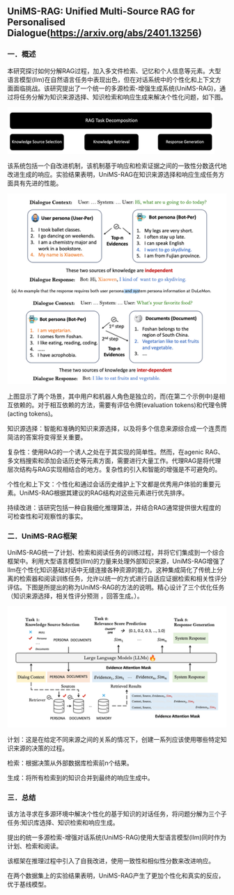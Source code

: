 ## UniMS-RAG: Unified Multi-Source RAG for Personalised Dialogue(https://arxiv.org/abs/2401.13256)
### 一．概述
本研究探讨如何分解RAG过程，加入多文件检索、记忆和个人信息等元素。大型语言模型(llm)在自然语言任务中表现出色，但在对话系统中的个性化和上下文方面面临挑战。该研究提出了一个统一的多源检索-增强生成系统(UniMS-RAG)，通过将任务分解为知识来源选择、知识检索和响应生成来解决个性化问题，如下图。

![](./1.png)

该系统包括一个自改进机制，该机制基于响应和检索证据之间的一致性分数迭代地改进生成的响应。实验结果表明，UniMS-RAG在知识来源选择和响应生成任务方面具有先进的性能。

![](./2.png)

上图显示了两个场景，其中用户和机器人角色是独立的，而(在第二个示例中)是相互依赖的。对于相互依赖的方法，需要有评估令牌(evaluation tokens)和代理令牌(acting tokens)。

知识源选择：智能和准确的知识来源选择，以及将多个信息来源综合成一个连贯而简洁的答案将变得至关重要。

复杂性：使用RAG的一个诱人之处在于其实现的简单性。然而，在agenic RAG、多文档搜索和添加会话历史等元素方面，需要进行大量工作。代理RAG是将代理层次结构与RAG实现相结合的地方。复杂性的引入和智能的增强是不可避免的。

个性化和上下文：个性化和通过会话历史维护上下文都是优秀用户体验的重要元素。UniMS-RAG根据其建议的RAG结构对这些元素进行优先排序。

持续改进：该研究包括一种自我细化推理算法，并结合RAG通常提供很大程度的可检查性和可观察性的事实。
### 二．UniMS-RAG框架
UniMS-RAG统一了计划、检索和阅读任务的训练过程，并将它们集成到一个综合框架中。利用大型语言模型(llm)的力量来处理外部知识来源，UniMS-RAG增强了llm在个性化知识基础对话中无缝连接各种资源的能力。这种集成简化了传统上分离的检索器和阅读训练任务，允许以统一的方式进行自适应证据检索和相关性评分评估。下图是所提出的称为UniMS-RAG的方法的说明。精心设计了三个优化任务（知识来源选择，相关性评分预测
，回答生成。）。

![](./3.png)

计划：这是在给定不同来源之间的关系的情况下，创建一系列应该使用哪些特定知识来源的决策的过程。

检索：根据决策从外部数据库检索前n个结果。

生成：将所有检索到的知识合并到最终的响应生成中。
### 三．总结
该方法寻求在多源环境中解决个性化的基于知识的对话任务，将问题分解为三个子任务:知识库选择、知识检索和响应生成。

提出的统一多源检索-增强对话系统(UniMS-RAG)使用大型语言模型(llm)同时作为计划、检索和阅读。

该框架在推理过程中引入了自我改进，使用一致性和相似性分数来改进响应。

在两个数据集上的实验结果表明，UniMS-RAG产生了更加个性化和真实的反应，优于基线模型。
